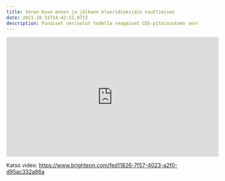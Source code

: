 ```yaml
---
title: Veren kuva ennen ja jälkeen klooridioksidin nauttimisen
date: 2021-10-31T14:42:51.877Z
description: Punaiset verisolut todella reagoivat CDS-pitoisuuteen veressä
---
```

<iframe src='https://www.brighteon.com/embed/fed11826-7f57-4023-a2f0-d95ac332a86a' width='560' height='315' frameborder='0' allowfullscreen></iframe>

Katso video: https://www.brighteon.com/fed11826-7f57-4023-a2f0-d95ac332a86a